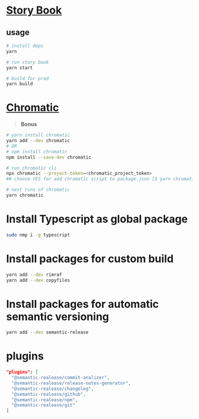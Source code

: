 # [Story Book](https://storybook.js.org/)

## usage

```bash
# install deps
yarn 

# run story book
yarn start

# build for prod
yarn build

```

# [Chromatic](https://www.chromatic.com)
> **Bonus**

``` bash
# yarn install chromatic 
yarn add --dev chromatic
# OR
# npm install chromatic
npm install --save-dev chromatic

# run chromatic cli
npx chromatic --project-token=<chromatic_project_token>
## choose YES for add chromatic script to package.json [$ yarn chromatic]

# next runs of chromatic
yarn chromatic
```

# Install Typescript as global package
```bash
sudo nmp i -g typescript
```

# Install packages for custom build
``` bash
yarn add --dev rimraf
yarn add --dev copyfiles
```

# Install packages for automatic semantic versioning
``` bash
yarn add --dev semantic-release
```
# plugins 
```json
"plugins": [
  "@semantic-realease/commit-analizer",
  "@semantic-realease/release-notes-generator",
  "@semantic-realease/changelog",
  "@semantic-realease/github",
  "@semantic-realease/npm",
  "@semantic-realease/git"
]
```
